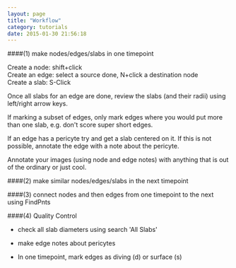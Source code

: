 ```yaml
---
layout: page
title: "Workflow"
category: tutorials
date: 2015-01-30 21:56:18
---
```



####(1) make nodes/edges/slabs in one timepoint

Create a node: shift+click  
Create an edge: select a source done, N+click a destination node  
Create a slab: S-Click  

Once all slabs for an edge are done, review the slabs (and their radii) using left/right arrow keys.  

If marking a subset of edges, only mark edges where you would put more than one slab, e.g. don't score super short edges.  

If an edge has a pericyte try and get a slab centered on it. If this is not possible, annotate the edge with a note about the pericyte.  

Annotate your images (using node and edge notes) with anything that is out of the ordinary or just cool.  


####(2) make similar nodes/edges/slabs in the next timepoint


####(3) connect nodes and then edges from one timepoint to the next using FindPnts  

####(4) Quality Control


- check all slab diameters using search 'All Slabs'

- make edge notes about pericytes

- In one timepoint, mark edges as diving (d) or surface (s)
